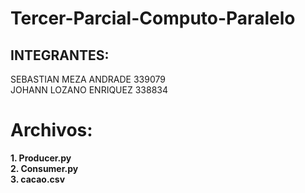 # Tercer-Parcial-Computo-Paralelo
## INTEGRANTES:  
SEBASTIAN MEZA ANDRADE 339079  
JOHANN LOZANO ENRIQUEZ 338834  

# Archivos:
**1. Producer.py**  
**2. Consumer.py**  
**3. cacao.csv**  
